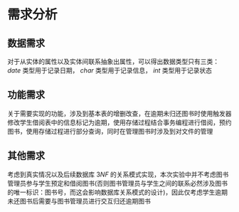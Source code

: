 # 需求分析
## 数据需求
对于从实体的属性以及实体间联系抽象出属性，可以得出数据类型只有三类： $date$ 类型用于记录日期， $char$ 类型用于记录信息， $int$ 类型用于记录状态
## 功能需求
关于需要实现的功能，涉及到基本表的增删改查，在逾期未归还图书时使用触发器修改学生借阅表中的信息标记为逾期，使用存储过程结合事务编程进行借阅，预约图书，使用存储过程进行部分查询，同时在管理图书时涉及到对文件的管理
## 其他需求
考虑到真实情况以及后续数据库 $3NF$ 的关系模式实现，本次实验中并不考虑图书管理员参与学生预定和借阅图书(否则图书管理员与学生之间的联系必然涉及图书的唯一标识：图书号，而这会影响数据库关系模式的设计)，因此仅考虑学生逾期未还图书后需要与图书管理员进行交互归还逾期图书